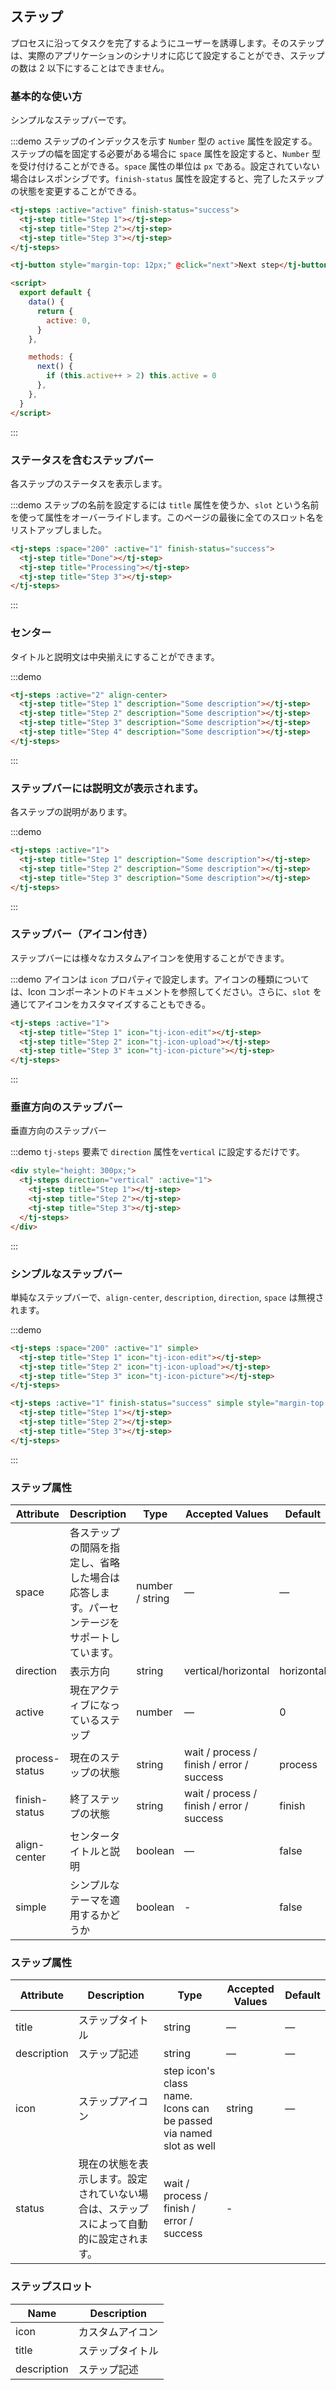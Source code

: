 ## ステップ

プロセスに沿ってタスクを完了するようにユーザーを誘導します。そのステップは、実際のアプリケーションのシナリオに応じて設定することができ、ステップの数は 2 以下にすることはできません。

### 基本的な使い方

シンプルなステップバーです。

:::demo ステップのインデックスを示す `Number` 型の `active` 属性を設定する。 ステップの幅を固定する必要がある場合に `space` 属性を設定すると、`Number` 型を受け付けることができる。`space` 属性の単位は `px` である。設定されていない場合はレスポンシブです。`finish-status` 属性を設定すると、完了したステップの状態を変更することができる。

```html
<tj-steps :active="active" finish-status="success">
  <tj-step title="Step 1"></tj-step>
  <tj-step title="Step 2"></tj-step>
  <tj-step title="Step 3"></tj-step>
</tj-steps>

<tj-button style="margin-top: 12px;" @click="next">Next step</tj-button>

<script>
  export default {
    data() {
      return {
        active: 0,
      }
    },

    methods: {
      next() {
        if (this.active++ > 2) this.active = 0
      },
    },
  }
</script>
```

:::

### ステータスを含むステップバー

各ステップのステータスを表示します。

:::demo ステップの名前を設定するには `title` 属性を使うか、`slot` という名前を使って属性をオーバーライドします。このページの最後に全てのスロット名をリストアップしました。

```html
<tj-steps :space="200" :active="1" finish-status="success">
  <tj-step title="Done"></tj-step>
  <tj-step title="Processing"></tj-step>
  <tj-step title="Step 3"></tj-step>
</tj-steps>
```

:::

### センター

タイトルと説明文は中央揃えにすることができます。

:::demo

```html
<tj-steps :active="2" align-center>
  <tj-step title="Step 1" description="Some description"></tj-step>
  <tj-step title="Step 2" description="Some description"></tj-step>
  <tj-step title="Step 3" description="Some description"></tj-step>
  <tj-step title="Step 4" description="Some description"></tj-step>
</tj-steps>
```

:::

### ステップバーには説明文が表示されます。

各ステップの説明があります。

:::demo

```html
<tj-steps :active="1">
  <tj-step title="Step 1" description="Some description"></tj-step>
  <tj-step title="Step 2" description="Some description"></tj-step>
  <tj-step title="Step 3" description="Some description"></tj-step>
</tj-steps>
```

:::

### ステップバー（アイコン付き）

ステップバーには様々なカスタムアイコンを使用することができます。

:::demo アイコンは `icon` プロパティで設定します。アイコンの種類については、Icon コンポーネントのドキュメントを参照してください。さらに、`slot` を通じてアイコンをカスタマイズすることもできる。

```html
<tj-steps :active="1">
  <tj-step title="Step 1" icon="tj-icon-edit"></tj-step>
  <tj-step title="Step 2" icon="tj-icon-upload"></tj-step>
  <tj-step title="Step 3" icon="tj-icon-picture"></tj-step>
</tj-steps>
```

:::

### 垂直方向のステップバー

垂直方向のステップバー

:::demo `tj-steps` 要素で `direction` 属性を`vertical` に設定するだけです。

```html
<div style="height: 300px;">
  <tj-steps direction="vertical" :active="1">
    <tj-step title="Step 1"></tj-step>
    <tj-step title="Step 2"></tj-step>
    <tj-step title="Step 3"></tj-step>
  </tj-steps>
</div>
```

:::

### シンプルなステップバー

単純なステップバーで、`align-center`, `description`, `direction`, `space` は無視されます。

:::demo

```html
<tj-steps :space="200" :active="1" simple>
  <tj-step title="Step 1" icon="tj-icon-edit"></tj-step>
  <tj-step title="Step 2" icon="tj-icon-upload"></tj-step>
  <tj-step title="Step 3" icon="tj-icon-picture"></tj-step>
</tj-steps>

<tj-steps :active="1" finish-status="success" simple style="margin-top: 20px">
  <tj-step title="Step 1"></tj-step>
  <tj-step title="Step 2"></tj-step>
  <tj-step title="Step 3"></tj-step>
</tj-steps>
```

:::

### ステップ属性

| Attribute      | Description                                                                              | Type            | Accepted Values                           | Default    |
| -------------- | ---------------------------------------------------------------------------------------- | --------------- | ----------------------------------------- | ---------- |
| space          | 各ステップの間隔を指定し、省略した場合は応答します。パーセンテージをサポートしています。 | number / string | —                                         | —          |
| direction      | 表示方向                                                                                 | string          | vertical/horizontal                       | horizontal |
| active         | 現在アクティブになっているステップ                                                       | number          | —                                         | 0          |
| process-status | 現在のステップの状態                                                                     | string          | wait / process / finish / error / success | process    |
| finish-status  | 終了ステップの状態                                                                       | string          | wait / process / finish / error / success | finish     |
| align-center   | センタータイトルと説明                                                                   | boolean         | —                                         | false      |
| simple         | シンプルなテーマを適用するかどうか                                                       | boolean         | -                                         | false      |

### ステップ属性

| Attribute   | Description                                                                              | Type                                                               | Accepted Values | Default |
| ----------- | ---------------------------------------------------------------------------------------- | ------------------------------------------------------------------ | --------------- | ------- |
| title       | ステップタイトル                                                                         | string                                                             | —               | —       |
| description | ステップ記述                                                                             | string                                                             | —               | —       |
| icon        | ステップアイコン                                                                         | step icon's class name. Icons can be passed via named slot as well | string          | —       |
| status      | 現在の状態を表示します。設定されていない場合は、ステップスによって自動的に設定されます。 | wait / process / finish / error / success                          | -               |

### ステップスロット

| Name        | Description      |
| ----------- | ---------------- |
| icon        | カスタムアイコン |
| title       | ステップタイトル |
| description | ステップ記述     |
